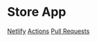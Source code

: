 # Store App

[Netlify](https://zealous-raman-54f37a.netlify.app)
[Actions](https://github.com/IbrahimAbuawad/storefront/actions)
[Pull Requests](https://github.com/IbrahimAbuawad/storefront/pulls)

